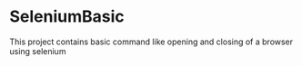 # SeleniumBasic
This project contains basic command like opening and closing of a browser using selenium
